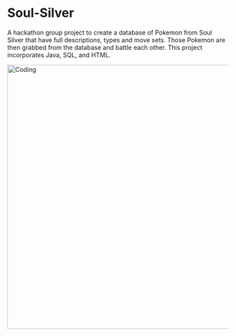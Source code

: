 # Soul-Silver
A hackathon group project to create a database of Pokemon from Soul Silver that have full descriptions, types and move sets.  Those Pokemon are then grabbed from the database and battle each other. This project incorporates Java, SQL, and HTML.

<img align="center" alt="Coding" width="600" src="https://pa1.narvii.com/5712/622b7795130afc499aa096e8d5942dceecbd197c_hq.gif">
